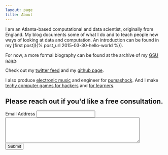 ```yaml
---
layout: page
title: About
---
```


I am an Atlanta-based computational and data scientist, originally from England. My blog documents some of what I do and to teach people new ways of looking at data and computation. An introduction can be found in my [first post]({% post_url 2015-03-30-hello-world %}).

For now, a more formal biography can be found at the archive of my [GSU page](https://pydstool.github.io/biosketch/index.html).

Check out my [twitter feed](https://twitter.com/robertclewley) and my [github page](https://github.com/robclewley).

I also produce [electronic music](https://ripplecountyprimary.bandcamp.com) and engineer for [pumashock](https:/pumashock.bandcamp.com). And I make [techy computer games for hackers](https://transient-dynamic.itch.io) and [for learners](https://aping-pong.herokuapp.com).

<h2 id="Contact">Please reach out if you'd like a free consultation.</h2>

<script src="https://www.google.com/recaptcha/api.js" async defer></script>

<div>
<form accept-charset="UTF-8" action="https://usebasin.com/f/6547a5dd767c" enctype="multipart/form-data" method="POST">
  <label for="email-address">Email Address</label>
  <input type="email" id="email" name="email" required>

  <textarea rows="5" cols="50" name="message" required>
  </textarea>

  <div class="g-recaptcha" data-sitekey="6Lew3SMUAAAAAJ82QoS7gqOTkRI_dhYrFy1f7Sqy"></div>
  <button type="submit">Submit</button>
</form>
</div>
